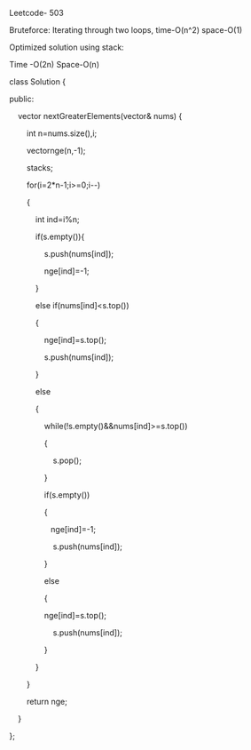 Leetcode- 503

Bruteforce: Iterating through two loops, time-O(n^2) space-O(1)

Optimized solution using stack:

Time -O(2n) Space-O(n)

class Solution {

public:

    vector<int> nextGreaterElements(vector<int>& nums) {

        int n=nums.size(),i;

        vector<int>nge(n,-1);

        stack<int>s;

        for(i=2*n-1;i>=0;i--)

        {

            int ind=i%n;

            if(s.empty()){

                s.push(nums[ind]);

                nge[ind]=-1;  

            }

            else if(nums[ind]<s.top())

            {

                nge[ind]=s.top();

                s.push(nums[ind]);

            }

            else

            {

                while(!s.empty()&&nums[ind]>=s.top())

                {

                    s.pop();

                }

                if(s.empty())

                {

                   nge[ind]=-1;

                    s.push(nums[ind]);

                }

                else

                {

                nge[ind]=s.top();

                    s.push(nums[ind]);

                }

            }

        }

        return nge;

    }

};
